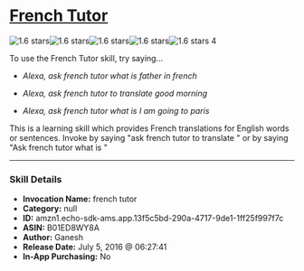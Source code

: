 # [French Tutor](http://alexa.amazon.com/#skills/amzn1.echo-sdk-ams.app.13f5c5bd-290a-4717-9de1-1ff25f997f7c)
![1.6 stars](../../images/ic_star_black_18dp_1x.png)![1.6 stars](../../images/ic_star_half_black_18dp_1x.png)![1.6 stars](../../images/ic_star_border_black_18dp_1x.png)![1.6 stars](../../images/ic_star_border_black_18dp_1x.png)![1.6 stars](../../images/ic_star_border_black_18dp_1x.png) 4

To use the French Tutor skill, try saying...

* *Alexa, ask french tutor what is father in french*

* *Alexa, ask french tutor to translate good morning*

* *Alexa, ask french tutor what is I am going to paris*

This is a learning skill which provides French translations for English words or sentences. Invoke by saying "ask french tutor to translate <your word or sentence>" or by saying "Ask french tutor what is <your word or sentence>"

***

### Skill Details

* **Invocation Name:** french tutor
* **Category:** null
* **ID:** amzn1.echo-sdk-ams.app.13f5c5bd-290a-4717-9de1-1ff25f997f7c
* **ASIN:** B01ED8WY8A
* **Author:** Ganesh
* **Release Date:** July 5, 2016 @ 06:27:41
* **In-App Purchasing:** No
